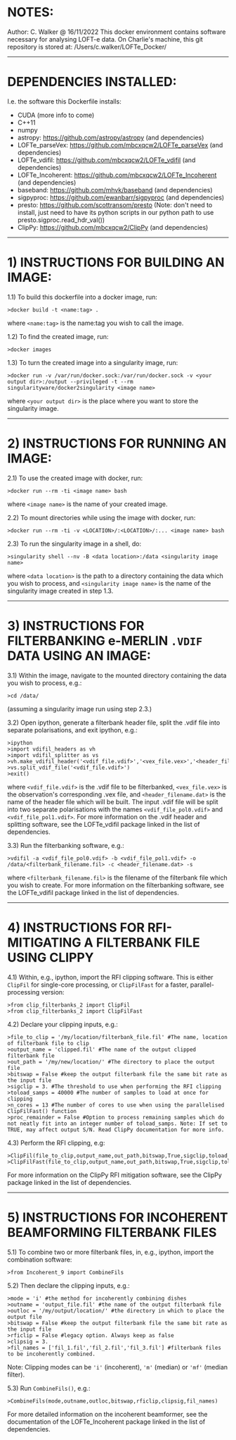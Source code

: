 # NOTES:
Author: C. Walker @ 16/11/2022
This docker environment contains software necessary for analysing LOFT-e data.
On Charlie's machine, this git repository is stored at: /Users/c.walker/LOFTe_Docker/

---

# DEPENDENCIES INSTALLED:
I.e. the software this Dockerfile installs:

- CUDA (more info to come)
- C++11
- numpy
- astropy: https://github.com/astropy/astropy (and dependencies)
- LOFTe_parseVex: https://github.com/mbcxqcw2/LOFTe_parseVex (and dependencies)
- LOFTe_vdifil: https://github.com/mbcxqcw2/LOFTe_vdifil (and dependencies)
- LOFTe_Incoherent: https://github.com/mbcxqcw2/LOFTe_Incoherent (and dependencies)
- baseband: https://github.com/mhvk/baseband (and dependencies)
- sigpyproc: https://github.com/ewanbarr/sigpyproc (and dependencies)
- presto: https://github.com/scottransom/presto (Note: don't need to install, just need to have its python scripts in our python path to use presto.sigproc.read_hdr_val())
- ClipPy: https://github.com/mbcxqcw2/ClipPy (and dependencies)

---

# 1) INSTRUCTIONS FOR BUILDING AN IMAGE:

1.1) To build this dockerfile into a docker image, run: 

```
>docker build -t <name:tag> .
```

where `<name:tag>` is the name:tag you wish to call the image.

1.2) To find the created image, run:

```
>docker images

```

1.3) To turn the created image into a singularity image, run: 

```
>docker run -v /var/run/docker.sock:/var/run/docker.sock -v <your output dir>:/output --privileged -t --rm singularityware/docker2singularity <image name>
```

where `<your output dir>` is the place where you want to store the singularity image.

---

# 2) INSTRUCTIONS FOR RUNNING AN IMAGE:


2.1) To use the created image with docker, run: 

```
>docker run --rm -ti <image name> bash
```

where `<image name>` is the name of your created image.

2.2) To mount directories while using the image with docker, run: 

```
>docker run --rm -ti -v <LOCATION>/:<LOCATION>/:... <image name> bash
```

2.3) To run the singularity image in a shell, do:

```
>singularity shell --nv -B <data location>:/data <singularity image name>
```

where `<data location>` is the path to a directory containing the data which you wish to process, and `<singularity image name>` is the name of the singularity image created in step 1.3.

---

# 3) INSTRUCTIONS FOR FILTERBANKING e-MERLIN `.VDIF` DATA USING AN IMAGE:

3.1) Within the image, navigate to the mounted directory containing the data you wish to process, e.g.:

```
>cd /data/
```
(assuming a singularity image run using step 2.3.)

3.2) Open ipython, generate a filterbank header file, split the .vdif file into separate polarisations, and exit ipython, e.g.:

```
>ipython
>import vdifil_headers as vh
>import vdifil_splitter as vs
>vh.make_vdifil_header('<vdif_file.vdif>','<vex_file.vex>','<header_filename.dat>')
>vs.split_vdif_file('<vdif_file.vdif>')
>exit()
```
where `<vdif_file.vdif>` is the .vdif file to be filterbanked, `<vex_file.vex>` is the observation's corresponding .vex file, and `<header_filename.dat>` is the name of the header file which will be built. The input .vdif file will be split into two separate polarisations with the names `<vdif_file_pol0.vdif>` and `<vdif_file_pol1.vdif>`. For more information on the .vdif header and splitting software, see the LOFTe_vdifil package linked in the list of dependencies.

3.3) Run the filterbanking software, e.g.:

```
>vdifil -a <vdif_file_pol0.vdif> -b <vdif_file_pol1.vdif> -o /data/<filterbank_filename.fil> -c <header_filename.dat> -s 
```
where `<filterbank_filename.fil>` is the filename of the filterbank file which you wish to create. For more information on the filterbanking software, see the LOFTe_vdifil package linked in the list of dependencies.

---

# 4) INSTRUCTIONS FOR RFI-MITIGATING A FILTERBANK FILE USING CLIPPY

4.1) Within, e.g., ipython, import the RFI clipping software. This is either `ClipFil` for single-core processing, or `ClipFilFast` for a faster, parallel-processing version:

```
>from clip_filterbanks_2 import ClipFil
>from clip_filterbanks_2 import ClipFilFast
```

4.2) Declare your clipping inputs, e.g.:

```
>file_to_clip = '/my/location/filterbank_file.fil' #The name, location of filterbank file to clip
>output_name = 'clipped.fil' #The name of the output clipped filterbank file
>out_path = '/my/new/location/' #The directory to place the output file
>bitswap = False #keep the output filterbank file the same bit rate as the input file
>sigclip = 3. #The threshold to use when performing the RFI clipping
>toload_samps = 40000 #The number of samples to load at once for clipping
>n_cores = 13 #The number of cores to use when using the parallelised ClipFilFast() function
>proc_remainder = False #Option to process remaining samples which do not neatly fit into an integer number of toload_samps. Note: If set to TRUE, may affect output S/N. Read ClipPy documentation for more info.
```

4.3) Perform the RFI clipping, e.g:

```
>ClipFil(file_to_clip,output_name,out_path,bitswap,True,sigclip,toload_samps,proc_remainder)
>ClipFilFast(file_to_clip,output_name,out_path,bitswap,True,sigclip,toload_samps,n_cores,proc_remainder)
```

For more information on the ClipPy RFI mitigation software, see the ClipPy package linked in the list of dependencies.

---

# 5) INSTRUCTIONS FOR INCOHERENT BEAMFORMING FILTERBANK FILES

5.1) To combine two or more filterbank files, in, e.g., ipython, import the combination software:

```
>from Incoherent_9 import CombineFils
```

5.2) Then declare the clipping inputs, e.g.:

```
>mode = 'i' #the method for incoherently combining dishes
>outname = 'output_file.fil' #the name of the output filterbank file
>outloc = '/my/output/location/' #the directory in which to place the output file
>bitswap = False #keep the output filterbank file the same bit rate as the input file
>rficlip = False #legacy option. Always keep as false
>clipsig = 3.
>fil_names = ['fil_1.fil','fil_2.fil','fil_3.fil'] #filterbank files to be incoherently combined.
```

Note: Clipping modes can be `'i'` (incoherent), `'m'` (median) or `'mf'` (median filter).

5.3) Run `CombineFils()`, e.g.:

```
>CombineFils(mode,outname,outloc,bitswap,rficlip,clipsig,fil_names)
```

For more detailed information on the incoherent beamformer, see the documentation of the LOFTe_Incoherent package linked in the list of dependencies. 
